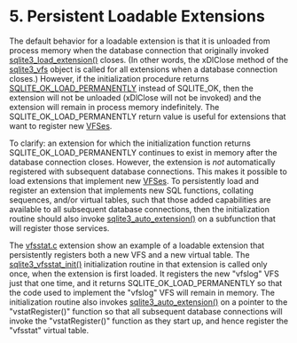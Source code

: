 # 5\. Persistent Loadable Extensions


The default behavior for a loadable extension is that it is unloaded
from process memory when the database connection that originally invoked
[sqlite3\_load\_extension()](c3ref/load_extension.html) closes. (In other words, the xDlClose method
of the [sqlite3\_vfs](c3ref/vfs.html) object is called for all extensions when a database
connection closes.) However, if the initialization procedure returns
[SQLITE\_OK\_LOAD\_PERMANENTLY](rescode.html#ok_load_permanently) instead of SQLITE\_OK, then the extension will
not be unloaded (xDlClose will not be invoked) and the extension will remain
in process memory indefinitely. The SQLITE\_OK\_LOAD\_PERMANENTLY return
value is useful for extensions that want to register new [VFSes](vfs.html).



To clarify: an extension for which the initialization function returns
SQLITE\_OK\_LOAD\_PERMANENTLY continues to exist in memory after the database
connection closes. However, the extension is *not* automatically
registered with subsequent database connections. This makes it possible
to load extensions that implement new [VFSes](vfs.html).
To persistently load and register an extension that implements new SQL
functions, collating sequences, and/or virtual tables, such that those
added capabilities are available to all subsequent database connections,
then the initialization routine should also invoke [sqlite3\_auto\_extension()](c3ref/auto_extension.html)
on a subfunction that will register those services.



The [vfsstat.c](https://sqlite.org/src/file/ext/misc/vfsstat.c) extension
show an example of a loadable extension that persistently registers both
a new VFS and a new virtual table. The
[sqlite3\_vfsstat\_init()](https://sqlite.org/src/info/77b5b4235c9f7f11?ln=801-819)
initialization routine in that extension is called only once, when the
extension is first loaded. It registers the new "vfslog" VFS just that
one time, and it returns SQLITE\_OK\_LOAD\_PERMANENTLY so that the code used
to implement the "vfslog" VFS will remain in memory. The initialization routine
also invokes [sqlite3\_auto\_extension()](c3ref/auto_extension.html) on a pointer to the "vstatRegister()"
function so that all subsequent database connections will invoke the
"vstatRegister()" function as they start up, and hence register the
"vfsstat" virtual table.




